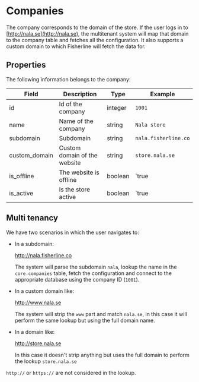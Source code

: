 # Companies

The company corresponds to the domain of the store. If the user logs in to [http://nala.se](http://nala.se),
the multitenant system will map that domain to the company table and fetches all the configuration. It also supports a custom domain to which Fisherline will fetch the data for.

## Properties

The following information belongs to the company:

Field  | Description | Type | Example
------ | ------------ | --- | ---
id | Id of the company | integer | `1001`
name | Name of the company | string | `Nala store`
subdomain | Subdomain | string | `nala.fisherline.co`
custom_domain | Custom domain of the website | string | `store.nala.se`
is_offline | The website is offline | boolean | `true|false`
is_active | Is the store active | boolean | `true|false`

## Multi tenancy

We have two scenarios in which the user navigates to:

- In a subdomain:

  http://nala.fisherline.co

  The system will parse the subdomain `nala`, lookup the name in the `core.companies` table, fetch the configuration and connect to the appropriate database using the company ID (`1001`).

- In a custom domain like:

  http://www.nala.se

  The system will strip the `www` part and match `nala.se`, in this case it will perform the same lookup but using the full domain name.

- In a domain like:

  http://store.nala.se

  In this case it doesn't strip anything but uses the full domain to perform the lookup `store.nala.se`

`http://` or `https://` are not considered in the lookup.